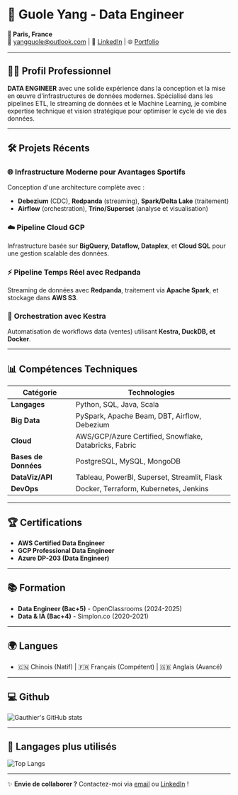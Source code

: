 # 🚀 Guole Yang - Data Engineer

**📍 Paris, France**  
📧 yangguole@outlook.com | 🔗 [LinkedIn](https://linkedin.com/in/yangguole) | 🌐 [Portfolio](https://yanggautier.github.io)  

---

## 🧑‍💻 Profil Professionnel

**DATA ENGINEER** avec une solide expérience dans la conception et la mise en œuvre d'infrastructures de données modernes. Spécialisé dans les pipelines ETL, le streaming de données et le Machine Learning, je combine expertise technique et vision stratégique pour optimiser le cycle de vie des données.  

---

## 🛠️ Projets Récents

### 🌐 **Infrastructure Moderne pour Avantages Sportifs**  
Conception d'une architecture complète avec :  
- **Debezium** (CDC), **Redpanda** (streaming), **Spark/Delta Lake** (traitement)  
- **Airflow** (orchestration), **Trino/Superset** (analyse et visualisation)  

### ☁️ **Pipeline Cloud GCP**  
Infrastructure basée sur **BigQuery, Dataflow, Dataplex**, et **Cloud SQL** pour une gestion scalable des données.  

### ⚡ **Pipeline Temps Réel avec Redpanda**  
Streaming de données avec **Redpanda**, traitement via **Apache Spark**, et stockage dans **AWS S3**.  

### 🤖 **Orchestration avec Kestra**  
Automatisation de workflows data (ventes) utilisant **Kestra, DuckDB, et Docker**.  

---

## 📊 Compétences Techniques

| Catégorie         | Technologies                                                                 |
|-------------------|-----------------------------------------------------------------------------|
| **Langages**      | Python, SQL, Java, Scala                                                  |
| **Big Data**      | PySpark, Apache Beam, DBT, Airflow, Debezium                               |
| **Cloud**         | AWS/GCP/Azure Certified, Snowflake, Databricks, Fabric                     |
| **Bases de Données** | PostgreSQL, MySQL, MongoDB                                           |
| **DataViz/API**   | Tableau, PowerBI, Superset, Streamlit, Flask                               |
| **DevOps**        | Docker, Terraform, Kubernetes, Jenkins                                     |

---

## 🏆 Certifications  
- **AWS Certified Data Engineer**  
- **GCP Professional Data Engineer**  
- **Azure DP-203 (Data Engineer)**  

---

## 📚 Formation  
- **Data Engineer (Bac+5)** - OpenClassrooms (2024-2025)  
- **Data & IA (Bac+4)** - Simplon.co (2020-2021)  

---

## 🌍 Langues  
- 🇨🇳 Chinois (Natif) | 🇫🇷 Français (Compétent) | 🇬🇧 Anglais (Avancé)  

---

## 💻 Github 
![Gauthier's GitHub stats](https://github-readme-stats.vercel.app/api?username=yanggautier&show_icons=true&theme=dracula)

---
## 🔨 Langages plus utilisés
![Top Langs](https://github-readme-stats.vercel.app/api/top-langs/?username=yanggautier&hide_progress=true)

---
✨ **Envie de collaborer ?** Contactez-moi via [email](mailto:yangguole@outlook.com) ou [LinkedIn](https://linkedin.com/in/yangguole) !
